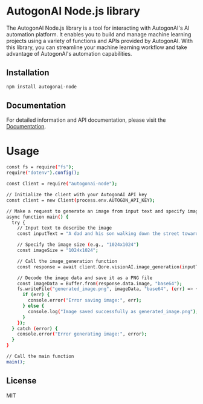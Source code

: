 # AutogonAI Node.js library

The AutogonAI Node.js library is a tool for interacting with AutogonAI's AI automation platform. It enables you to build and manage machine learning projects using a variety of functions and APIs provided by AutogonAI. With this library, you can streamline your machine learning workflow and take advantage of AutogonAI's automation capabilities.



## Installation
```bash
npm install autogonai-node
```
## Documentation

For detailed information and API documentation, please visit the [Documentation](https://docs.autogon.ai/).

# Usage
```bash
const fs = require("fs");
require("dotenv").config();

const Client = require("autogonai-node");

// Initialize the client with your AutogonAI API key
const client = new Client(process.env.AUTOGON_API_KEY);

// Make a request to generate an image from input text and specify image size
async function main() {
  try {
    // Input text to describe the image
    const inputText = "A dad and his son walking down the street towards a park";

    // Specify the image size (e.g., "1024x1024")
    const imageSize = "1024x1024";

    // Call the image_generation function
    const response = await client.Qore.visionAI.image_generation(inputText, imageSize);

    // Decode the image data and save it as a PNG file
    const imageData = Buffer.from(response.data.image, "base64");
    fs.writeFile("generated_image.png", imageData, "base64", (err) => {
      if (err) {
        console.error("Error saving image:", err);
      } else {
        console.log("Image saved successfully as generated_image.png");
      }
    });
  } catch (error) {
    console.error("Error generating image:", error);
  }
}

// Call the main function
main();
```

## License
MIT